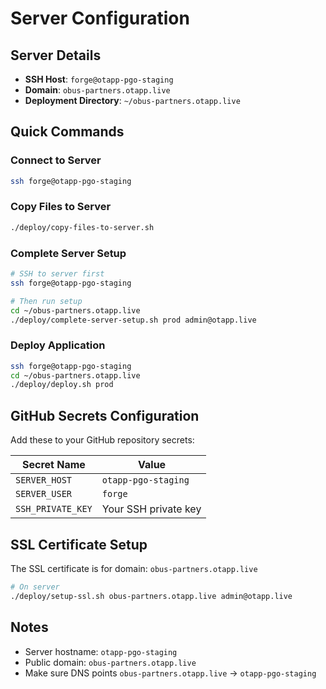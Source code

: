 # Server Configuration

## Server Details
- **SSH Host**: `forge@otapp-pgo-staging`
- **Domain**: `obus-partners.otapp.live`
- **Deployment Directory**: `~/obus-partners.otapp.live`

## Quick Commands

### Connect to Server
```bash
ssh forge@otapp-pgo-staging
```

### Copy Files to Server
```bash
./deploy/copy-files-to-server.sh
```

### Complete Server Setup
```bash
# SSH to server first
ssh forge@otapp-pgo-staging

# Then run setup
cd ~/obus-partners.otapp.live
./deploy/complete-server-setup.sh prod admin@otapp.live
```

### Deploy Application
```bash
ssh forge@otapp-pgo-staging
cd ~/obus-partners.otapp.live
./deploy/deploy.sh prod
```

## GitHub Secrets Configuration

Add these to your GitHub repository secrets:

| Secret Name | Value |
|------------|-------|
| `SERVER_HOST` | `otapp-pgo-staging` |
| `SERVER_USER` | `forge` |
| `SSH_PRIVATE_KEY` | Your SSH private key |

## SSL Certificate Setup

The SSL certificate is for domain: `obus-partners.otapp.live`

```bash
# On server
./deploy/setup-ssl.sh obus-partners.otapp.live admin@otapp.live
```

## Notes

- Server hostname: `otapp-pgo-staging`
- Public domain: `obus-partners.otapp.live`  
- Make sure DNS points `obus-partners.otapp.live` → `otapp-pgo-staging`

